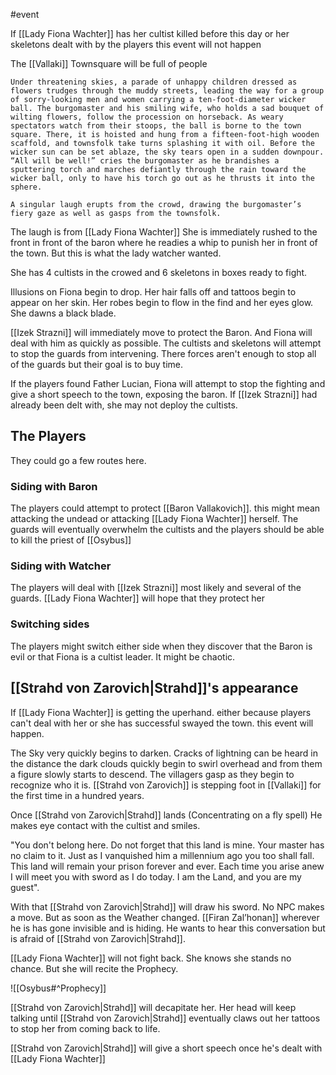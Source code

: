 #event

If [[Lady Fiona Wachter]] has her cultist killed before this day or her skeletons dealt with by the players this event will not happen

The [[Vallaki]] Townsquare will be full of people 

```
Under threatening skies, a parade of unhappy children dressed as flowers trudges through the muddy streets, leading the way for a group of sorry-looking men and women carrying a ten-foot-diameter wicker ball. The burgomaster and his smiling wife, who holds a sad bouquet of wilting flowers, follow the procession on horseback. As weary spectators watch from their stoops, the ball is borne to the town square. There, it is hoisted and hung from a fifteen-foot-high wooden scaffold, and townsfolk take turns splashing it with oil. Before the wicker sun can be set ablaze, the sky tears open in a sudden downpour. “All will be well!” cries the burgomaster as he brandishes a sputtering torch and marches defiantly through the rain toward the wicker ball, only to have his torch go out as he thrusts it into the sphere. 

A singular laugh erupts from the crowd, drawing the burgomaster’s fiery gaze as well as gasps from the townsfolk. 
```

The laugh is from [[Lady Fiona Wachter]] She is immediately rushed to the front in front of the baron where he readies a whip to punish her in front of the town. But this is what the lady watcher wanted. 

She has 4 cultists in the crowed and 6 skeletons in boxes ready to fight. 

Illusions on Fiona begin to drop. Her hair falls off and tattoos begin to appear on her skin. Her robes begin to flow in the find and her eyes glow. She dawns a black blade.

[[Izek Strazni]] will immediately move to protect the Baron. And Fiona will deal with him as quickly as possible. The cultists and skeletons will attempt to stop the guards from intervening. There forces aren't enough to stop all of the guards but their goal is to buy time. 

If the players found Father Lucian, Fiona will attempt to stop the fighting and give a short speech to the town, exposing the baron.  If [[Izek Strazni]] had already been delt with, she may not deploy the cultists.

## The Players
They could go a few routes here. 

### Siding with Baron
The players could attempt to protect  [[Baron Vallakovich]]. this might mean attacking the undead or attacking [[Lady Fiona Wachter]] herself. The guards will eventually overwhelm the cultists and the players should be able to kill the priest of [[Osybus]] 

### Siding with Watcher
The players will deal with [[Izek Strazni]] most likely and several of the guards. [[Lady Fiona Wachter]] will hope that they protect her

### Switching sides
The players might switch either side when they discover that the Baron is evil or that Fiona is a cultist leader. It might be chaotic. 

## [[Strahd von Zarovich|Strahd]]'s appearance 
If [[Lady Fiona Wachter]] is getting the uperhand. either because players can't deal with her or she has successful swayed the town. this event will happen.

The Sky very quickly begins to darken. Cracks of lightning can be heard in the distance  the dark clouds quickly begin to swirl overhead and from them a figure slowly starts to descend. The villagers gasp as they begin to recognize who it is. [[Strahd von Zarovich]] is stepping foot in [[Vallaki]] for the first time in a hundred years. 

Once [[Strahd von Zarovich|Strahd]] lands (Concentrating on a fly spell) He makes eye contact with the cultist and smiles.

"You don't belong here. Do not forget that this land is mine. Your master has no claim to it. Just as I vanquished him a millennium ago you too shall fall. This land will remain your prison forever and ever. Each time you arise anew I will meet you with sword as I do today. I am the Land, and you are my guest".

With that [[Strahd von Zarovich|Strahd]] will draw his sword. No NPC makes a move. But as soon as the Weather changed. [[Firan Zal’honan]] wherever he is has gone invisible and is hiding. He wants to hear this conversation but is afraid of [[Strahd von Zarovich|Strahd]]. 

[[Lady Fiona Wachter]] will not fight back. She knows she stands no chance. But she will recite the Prophecy.

![[Osybus#^Prophecy]]

[[Strahd von Zarovich|Strahd]] will decapitate her. Her head will keep talking until [[Strahd von Zarovich|Strahd]] eventually claws out her tattoos to stop her from coming back to life. 

[[Strahd von Zarovich|Strahd]] will give a short speech once he's dealt with [[Lady Fiona Wachter]]

